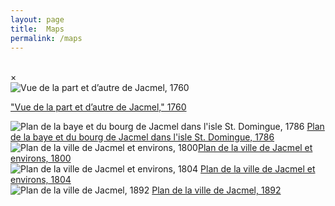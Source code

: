 ```yaml
---
layout: page
title:  Maps
permalink: /maps
---
```

<br>
<!-- The expanding image container -->
<div class="container-2">
  <!-- Close the image -->
  <span onclick="this.parentElement.style.display='none'" class="closebtn">&times;</span>

  <!-- Expanded image -->
  <img id="expandedImg" style="width:100%">

  <!-- Image text -->
  <div id="imgtext"></div>
</div>
<div class="row">
  <div class="column">
    <img src="/hadriana/img/map1.jpeg" alt="Vue de la part et d’autre de Jacmel, 1760" onclick="myFunction(this);">
 <p> <a href="https://gallica.bnf.fr/ark:/12148/btv1b531035760"> "Vue de la part et d’autre de Jacmel," 1760</a></p>

</div>
  <div class="column">
    <img src="/hadriana/img/map2.jpeg" alt="Plan de la baye et du bourg de Jacmel dans l'isle St. Domingue, 1786" onclick="myFunction(this);"> <a href="https://gallica.bnf.fr/ark:/12148/btv1b531035832"> Plan de la baye et du bourg de Jacmel dans l'isle St. Domingue, 1786</a>
  </div>
  <div class="column">
    <img src="/hadriana/img/map3.jpeg" alt="Plan de la ville de Jacmel et environs, 1800" onclick="myFunction(this);"><a href="https://gallica.bnf.fr/ark:/12148/btv1b8492190x">Plan de la ville de Jacmel et environs, 1800</a>
  </div>
  <div class="column">
    <img src="/hadriana/img/map4.jpeg" alt="Plan de la ville de Jacmel et environs, 1804
" onclick="myFunction(this);"> <a href="https://gallica.bnf.fr/ark:/12148/btv1b53027884c">Plan de la ville de Jacmel et environs, 1804 </a>
  </div>
<div class="column">
    <img src="/hadriana/img/map5.jpeg" alt="Plan de la ville de Jacmel, 1892" onclick="myFunction(this);"> <a href="https://gallica.bnf.fr/ark:/12148/btv1b52503688j">Plan de la ville de Jacmel, 1892</a>
  </div>
</div>
<script>
function myFunction(imgs) {
  // Get the expanded image
  var expandImg = document.getElementById("expandedImg");
  // Get the image text
  var imgText = document.getElementById("imgtext");
  // Use the same src in the expanded image as the image being clicked on from the grid
  expandImg.src = imgs.src;
  // Use the value of the alt attribute of the clickable image as text inside the expanded image
  imgText.innerHTML = imgs.alt;
  // Show the container element (hidden with CSS)
  expandImg.parentElement.style.display = "block";
}
</script>
